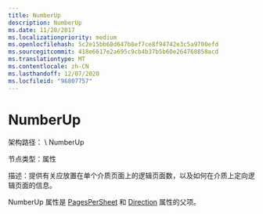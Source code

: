 ```yaml
---
title: NumberUp
description: NumberUp
ms.date: 11/28/2017
ms.localizationpriority: medium
ms.openlocfilehash: 5c2e15bb68d647b8ef7ce8f94742e3c5a9700efd
ms.sourcegitcommit: 418e6617e2a695c9cb4b37b5b60e264760858acd
ms.translationtype: MT
ms.contentlocale: zh-CN
ms.lasthandoff: 12/07/2020
ms.locfileid: "96807757"
---
```

# <a name="numberup"></a>NumberUp


架构路径： \\ NumberUp

节点类型：属性

描述：提供有关应放置在单个介质页面上的逻辑页面数，以及如何在介质上定向逻辑页面的信息。

NumberUp 属性是 [PagesPerSheet](pagespersheet2.md) 和 [Direction](direction2.md) 属性的父项。

 

 




